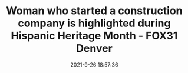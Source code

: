 ---
"title": "Woman who started a construction company is highlighted during Hispanic Heritage Month - FOX31 Denver"
"date": "2021-9-26 18:57:36"
"feed_name": "GOOGLENEWSCONSTRUCTION"
"feed_website": "https://news.google.com/search?q=construction%2Bincident&hl=en-US&gl=US&ceid=US:en"
"feed_rss": "https://news.google.com/rss/search?q=construction%2Bincident&hl=en-US&gl=US&ceid=US:en"
"link": "https://kdvr.com/video/woman-who-started-a-construction-company-is-highlighted-during-hispanic-heritage-month/7013661/"
"file": "_posts/2021-1-1-7cdceab4624d28e26907bcb14eba98449f013d5d.md"
"accident": "0"
"drilling": "0"
"dead": "0"
"injured": "0"
"where": "unknown site"
"place": "unknown place"
---